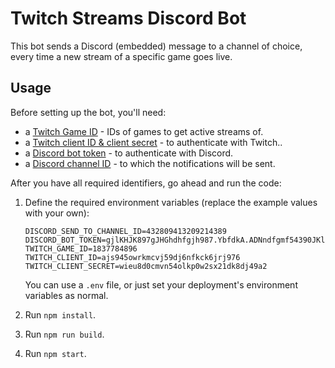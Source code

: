 # Twitch Streams Discord Bot

This bot sends a Discord (embedded) message to a channel of choice, every time a new stream of a specific game goes live.

## Usage

Before setting up the bot, you'll need:
* a [Twitch Game ID](https://discuss.dev.twitch.tv/t/name-of-game-with-game-id/25499) - IDs of games to get active streams of.
* a [Twitch client ID & client secret](https://dev.twitch.tv/docs/authentication#registration) - to authenticate with Twitch..
* a [Discord bot token](https://discord.com/developers/docs/topics/oauth2) - to authenticate with Discord.
* a [Discord channel ID](https://support.discord.com/hc/en-us/articles/206346498-Where-can-I-find-my-User-Server-Message-ID-) - to which the notifications will be sent.

After you have all required identifiers, go ahead and run the code:

1. Define the required environment variables (replace the example values with your own):
    ```dotenv
    DISCORD_SEND_TO_CHANNEL_ID=432809413209214389
    DISCORD_BOT_TOKEN=gjlKHJK897gJHGhdhfgjh987.YbfdkA.ADNndfgmf54390JKlfnmnm9kio
    TWITCH_GAME_ID=1837784896
    TWITCH_CLIENT_ID=ajs945owrkmcvj59dj6nfkck6jrj976
    TWITCH_CLIENT_SECRET=wieu8d0cmvn54olkp0w2sx21dk8dj49a2
    ```
   You can use a `.env` file, or just set your deployment's environment variables as normal.

2. Run `npm install`.
3. Run `npm run build`.
4. Run `npm start`.

